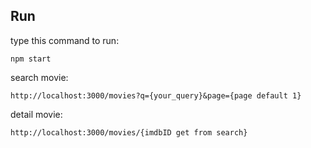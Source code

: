 ## Run

type this command to run:

```Shell
npm start
```

search movie:

```Shell
http://localhost:3000/movies?q={your_query}&page={page default 1}
```

detail movie:

```Shell
http://localhost:3000/movies/{imdbID get from search}
```
